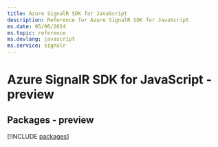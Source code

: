 ```yaml
---
title: Azure SignalR SDK for JavaScript
description: Reference for Azure SignalR SDK for JavaScript
ms.date: 05/06/2024
ms.topic: reference
ms.devlang: javascript
ms.service: signalr
---
```

# Azure SignalR SDK for JavaScript - preview
## Packages - preview
[!INCLUDE [packages](signalr-index.md)]